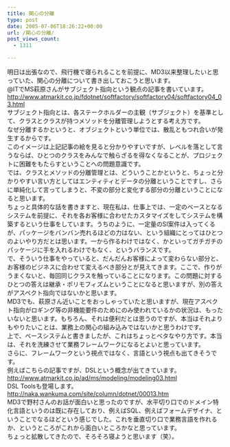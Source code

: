 ```yaml
---
title: 関心の分離
type: post
date: 2005-07-06T18:26:22+00:00
url: /関心の分離/
post_views_count:
  - 1311

---
```

明日は出張なので、飛行機で寝られることを前提に、MD3以来整理したいと思っていた、関心の分離について書き出しておこうと思います。  
@ITでMS萩原さんがサブジェクト指向という観点の記事を書いています。  
<http://www.atmarkit.co.jp/fdotnet/softfactory/softfactory04/softfactory04_03.html>  
サブジェクト指向とは、各ステークホルダーの主観（サブジェクト）を基準として、クラスとクラスが持つメソッドを分離管理しようとする考え方です。  
なぜ分離するかというと、オブジェクトという単位では、散乱ともつれ合いが発生するからです。  
このイメージは上記記事の絵を見ると分かりやすいですが、レベルを落として言うならば、ひとつのクラスをみんなで触らざるを得なくなることが、プロジェクトに困難をもたらすということへの問題意識です。  
では、クラスとメソッドの分離管理とは、どういうことかというと、ちょっと分かりやすい言い方としてはエンティティとデータの分離ということですし、さらに単純化して言ってしまうと、不変の部分と変化する部分の分離ということになると思います。  
ちょっと具体的な話を書きますと、現在私は、仕事上では、一定のベースとなるシステムを前提に、それを各お客様に合わせたカスタマイズをしてシステムを構築するという仕事をしています。うちのように、一定量のSI案件は入ってくるが、パッケージをバンバン売れるほどの力はない、という組織にとってはひとつのよいやり方だとは思います。一から作るわけではなく、かといってガチガチのパッケージに手を入れるわけでもなく、というバランスです。  
で、そういう仕事をやっていると、だんだんお客様によって変わらない部分と、お客様のビジネスに合わせて変えるべき部分とが見えてきます。ここで、作りがうまくないと、毎回同じクラスを触っていることになります。この問題に対するひとつの答えは継承・ポリモフィズムということになると思いますが、別の答えがアスペクト指向ではないかと思います。  
MD3でも、萩原さん近いことをおっしゃっていたと思いますが、現在アスペクト指向がロギング等の非機能要件のためにのみ使われているかの状況は、もったいないと思います。もちろん、それは便利だとは思うのですが、本当はそれよりもやりたいことは、業務上の関心の組み込みではないかと思うわけです。  
上で、ベースシステムと書きましたが、これはちょっとベタなやり方です。本当は、それを洗練させて業務フレームワークになるとよいと思っています。  
さらに、フレームワークという視点ではなく、言語という視点も出てきそうです。  
例えばこちらの記事ですが、DSLという概念が出てきています。  
<http://www.atmarkit.co.jp/ad/ms/modeling/modeling03.html>  
DSL Toolsも登場します。  
<http://naka.wankuma.com/site/column/dotnet/00013.htm>  
MD3で野村さんのお話が面白いと思ったのですが、水平切り口でのドメイン特化言語というのは既に存在しており、例えばSQL、例えばフォームデザイナ、ということでなるほどという感じでした。これを垂直切り口で業務言語を作れるか、というところがこれから面白いところかなと思っています。  
ちょっと拡散してきたので、そろそろ寝ようと思います（笑）。